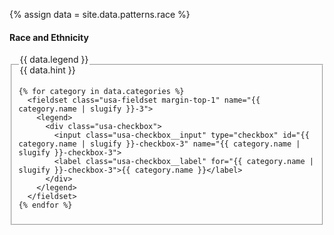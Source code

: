 {% assign data = site.data.patterns.race %}

<h4 class="site-preview-heading">Race and Ethnicity</h4>
<form class="usa-form usa-form--large">
  <fieldset name="race-and-ethnicity" class="usa-fieldset" aria-multiselectable="true">
    <legend class="usa-legend">
      <label>
        <span class="text-bold">{{ data.legend }}</span> <br/>
        <span class="text-italic">{{ data.hint }}</span>
      </label>
    </legend>

    {% for category in data.categories %}
      <fieldset class="usa-fieldset margin-top-1" name="{{ category.name | slugify }}-3">
        <legend>
          <div class="usa-checkbox">
            <input class="usa-checkbox__input" type="checkbox" id="{{ category.name | slugify }}-checkbox-3" name="{{ category.name | slugify }}-checkbox-3">
            <label class="usa-checkbox__label" for="{{ category.name | slugify }}-checkbox-3">{{ category.name }}</label>
          </div>
        </legend>
      </fieldset>
    {% endfor %}
  </fieldset>
</form>